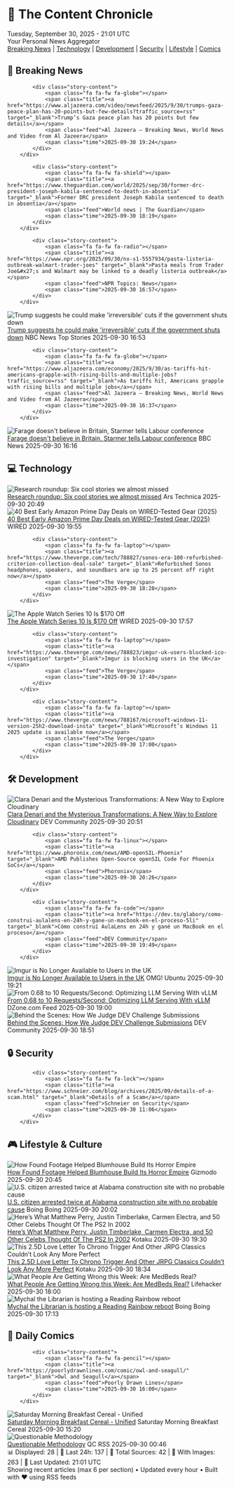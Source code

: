 <!-- Processing 54 RSS feeds at 2025-09-30 21:01:35 UTC -->
<!-- Processing: Saturday Morning Breakfast Cereal -->
<!-- Processing: Garfield -->
<!-- Processing: Questionable Content -->
<!-- Processing: Girl Genius -->
<!-- Processing: CNN Top Stories -->
<!-- Processing: CNN Breaking News -->
<!-- Processing: BBC World News -->
<!-- Processing: BBC Breaking News -->
<!-- Processing: Reuters Top News -->
<!-- Processing: ABC News Breaking -->
<!-- Processing: NBC News Breaking -->
<!-- Processing: Sky News World -->
<!-- Processing: Ars Technica -->
<!-- Processing: O'Reilly Radar -->
<!-- Processing: Dev.to -->
<!-- Processing: StackOverflow Blog -->
<!-- Processing: Phoronix Linux News -->
<!-- Processing: It's FOSS -->
<!-- Processing: Linux.com -->
<!-- Processing: GitLab Blog -->
<!-- Processing: InfoQ -->
<!-- Processing: The Pragmatic Engineer -->
<!-- Processing: Gizmodo -->
<!-- Processing: Boing Boing -->
<!-- Processing: Schneier on Security -->
<!-- Generated 6 new posts out of 25 feeds processed -->
<div class="newspaper-header">
    <h1 class="newspaper-title">📰 The Content Chronicle</h1>
    <div class="newspaper-date">Tuesday, September 30, 2025 - 21:01 UTC</div>
    <div class="newspaper-subtitle">Your Personal News Aggregator</div>
</div>

<div class="newspaper-nav">
    <a href="#breaking">Breaking News</a> |
    <a href="#tech">Technology</a> |
    <a href="#dev">Development</a> |
    <a href="#security">Security</a> |
    <a href="#lifestyle">Lifestyle</a> |
    <a href="#webcomics">Comics</a>
</div>

<div class="news-section breaking-news" id="breaking">
<h2 class="section-header">🚨 Breaking News</h2>
<div class="stories-container">
<div class="story">
            
            <div class="story-content">
                <span class="fa fa-fw fa-globe"></span>
                <span class="title"><a href="https://www.aljazeera.com/video/newsfeed/2025/9/30/trumps-gaza-peace-plan-has-20-points-but-few-details?traffic_source=rss" target="_blank">Trump’s Gaza peace plan has 20 points but few details</a></span>
                <span class="feed">Al Jazeera – Breaking News, World News and Video from Al Jazeera</span>
                <span class="time">2025-09-30 19:24</span>
            </div>
        </div>
<div class="story">
            
            <div class="story-content">
                <span class="fa fa-fw fa-shield"></span>
                <span class="title"><a href="https://www.theguardian.com/world/2025/sep/30/former-drc-president-joseph-kabila-sentenced-to-death-in-absentia" target="_blank">Former DRC president Joseph Kabila sentenced to death in absentia</a></span>
                <span class="feed">World news | The Guardian</span>
                <span class="time">2025-09-30 18:19</span>
            </div>
        </div>
<div class="story">
            
            <div class="story-content">
                <span class="fa fa-fw fa-radio"></span>
                <span class="title"><a href="https://www.npr.org/2025/09/30/nx-s1-5557934/pasta-listeria-outbreak-walmart-trader-joes" target="_blank">Pasta meals from Trader Joe&#x27;s and Walmart may be linked to a deadly listeria outbreak</a></span>
                <span class="feed">NPR Topics: News</span>
                <span class="time">2025-09-30 16:57</span>
            </div>
        </div>
<div class="story">
            <img src="https://media-cldnry.s-nbcnews.com/image/upload/t_fit_1500w/mpx/2704722219/2025_09/1759251187563_now_brk_trump_shutdown_irreversible_250930_1920x1080-0il6bu.jpg" alt="Trump suggests he could make &#x27;irreversible&#x27; cuts if the government shuts down" class="story-image" loading="lazy" onerror="this.style.display='none'">
            <div class="story-content">
                <span class="fa fa-fw fa-broadcast-tower"></span>
                <span class="title"><a href="https://www.nbcnews.com/now/video/trump-suggests-he-could-make-irreversible-cuts-if-the-government-shuts-down-248748101925" target="_blank">Trump suggests he could make &#x27;irreversible&#x27; cuts if the government shuts down</a></span>
                <span class="feed">NBC News Top Stories</span>
                <span class="time">2025-09-30 16:53</span>
            </div>
        </div>
<div class="story">
            
            <div class="story-content">
                <span class="fa fa-fw fa-globe"></span>
                <span class="title"><a href="https://www.aljazeera.com/economy/2025/9/30/as-tariffs-hit-americans-grapple-with-rising-bills-and-multiple-jobs?traffic_source=rss" target="_blank">As tariffs hit, Americans grapple with rising bills and multiple jobs</a></span>
                <span class="feed">Al Jazeera – Breaking News, World News and Video from Al Jazeera</span>
                <span class="time">2025-09-30 16:37</span>
            </div>
        </div>
<div class="story">
            <img src="https://ichef.bbci.co.uk/ace/standard/240/cpsprodpb/8728/live/ea872ce0-9e13-11f0-b741-177e3e2c2fc7.jpg" alt="Farage doesn&#x27;t believe in Britain, Starmer tells Labour conference" class="story-image" loading="lazy" onerror="this.style.display='none'">
            <div class="story-content">
                <span class="fa fa-fw fa-flag"></span>
                <span class="title"><a href="https://www.bbc.com/news/articles/c749vy43l74o?at_medium=RSS&at_campaign=rss" target="_blank">Farage doesn&#x27;t believe in Britain, Starmer tells Labour conference</a></span>
                <span class="feed">BBC News</span>
                <span class="time">2025-09-30 16:16</span>
            </div>
        </div>
</div>
</div>
<div class="news-section tech-news" id="tech">
<h2 class="section-header">💻 Technology</h2>
<div class="stories-container">
<div class="story">
            <img src="https://cdn.arstechnica.net/wp-content/uploads/2025/09/prebunking-500x500.jpg" alt="Research roundup: Six cool stories we almost missed" class="story-image" loading="lazy" onerror="this.style.display='none'">
            <div class="story-content">
                <span class="fa fa-fw fa-cog"></span>
                <span class="title"><a href="https://arstechnica.com/science/2025/09/research-roundup-six-cool-stories-we-almost-missed/" target="_blank">Research roundup: Six cool stories we almost missed</a></span>
                <span class="feed">Ars Technica</span>
                <span class="time">2025-09-30 20:49</span>
            </div>
        </div>
<div class="story">
            <img src="https://media.wired.com/photos/68dad2557c8ce51335c5e1c4/master/pass/EARLY%20PRIME%20DAY%20DEALS_A.jpg" alt="40 Best Early Amazon Prime Day Deals on WIRED-Tested Gear (2025)" class="story-image" loading="lazy" onerror="this.style.display='none'">
            <div class="story-content">
                <span class="fa fa-fw fa-bolt"></span>
                <span class="title"><a href="https://www.wired.com/story/early-prime-day-deals-october-2025/" target="_blank">40 Best Early Amazon Prime Day Deals on WIRED-Tested Gear (2025)</a></span>
                <span class="feed">WIRED</span>
                <span class="time">2025-09-30 19:55</span>
            </div>
        </div>
<div class="story">
            
            <div class="story-content">
                <span class="fa fa-fw fa-laptop"></span>
                <span class="title"><a href="https://www.theverge.com/tech/788827/sonos-era-100-refurbished-criterion-collection-deal-sale" target="_blank">Refurbished Sonos headphones, speakers, and soundbars are up to 25 percent off right now</a></span>
                <span class="feed">The Verge</span>
                <span class="time">2025-09-30 18:28</span>
            </div>
        </div>
<div class="story">
            <img src="https://media.wired.com/photos/68dc0f06c39f3e48235a90a5/master/pass/Save%20over%20$170%20on%20the%20Apple%20Watch%20Series%2010.png" alt="The Apple Watch Series 10 Is $170 Off" class="story-image" loading="lazy" onerror="this.style.display='none'">
            <div class="story-content">
                <span class="fa fa-fw fa-bolt"></span>
                <span class="title"><a href="https://www.wired.com/story/apple-watch-series-10-deal-1025/" target="_blank">The Apple Watch Series 10 Is $170 Off</a></span>
                <span class="feed">WIRED</span>
                <span class="time">2025-09-30 17:57</span>
            </div>
        </div>
<div class="story">
            
            <div class="story-content">
                <span class="fa fa-fw fa-laptop"></span>
                <span class="title"><a href="https://www.theverge.com/news/788823/imgur-uk-users-blocked-ico-investigation" target="_blank">Imgur is blocking users in the UK</a></span>
                <span class="feed">The Verge</span>
                <span class="time">2025-09-30 17:40</span>
            </div>
        </div>
<div class="story">
            
            <div class="story-content">
                <span class="fa fa-fw fa-laptop"></span>
                <span class="title"><a href="https://www.theverge.com/news/788167/microsoft-windows-11-version-25h2-download-insta" target="_blank">Microsoft’s Windows 11 2025 update is available now</a></span>
                <span class="feed">The Verge</span>
                <span class="time">2025-09-30 17:00</span>
            </div>
        </div>
</div>
</div>
<div class="news-section dev-news" id="dev">
<h2 class="section-header">🛠️ Development</h2>
<div class="stories-container">
<div class="story">
            <img src="https://media2.dev.to/dynamic/image/width=800%2Cheight=%2Cfit=scale-down%2Cgravity=auto%2Cformat=auto/https%3A%2F%2Fdev-to-uploads.s3.amazonaws.com%2Fuploads%2Farticles%2Ff8hrxlhxsjb5m2s1gesl.png" alt="Clara Denari and the Mysterious Transformations: A New Way to Explore Cloudinary" class="story-image" loading="lazy" onerror="this.style.display='none'">
            <div class="story-content">
                <span class="fa fa-fw fa-code"></span>
                <span class="title"><a href="https://dev.to/cloudinary/clara-denari-and-the-mysterious-transformations-a-new-way-to-explore-cloudinary-57od" target="_blank">Clara Denari and the Mysterious Transformations: A New Way to Explore Cloudinary</a></span>
                <span class="feed">DEV Community</span>
                <span class="time">2025-09-30 20:51</span>
            </div>
        </div>
<div class="story">
            
            <div class="story-content">
                <span class="fa fa-fw fa-linux"></span>
                <span class="title"><a href="https://www.phoronix.com/news/AMD-openSIL-Phoenix" target="_blank">AMD Publishes Open-Source openSIL Code For Phoenix SoCs</a></span>
                <span class="feed">Phoronix</span>
                <span class="time">2025-09-30 20:26</span>
            </div>
        </div>
<div class="story">
            
            <div class="story-content">
                <span class="fa fa-fw fa-code"></span>
                <span class="title"><a href="https://dev.to/glabory/como-construi-aulalens-en-24h-y-gane-un-macbook-en-el-proceso-5li" target="_blank">Cómo construí AulaLens en 24h y gané un MacBook en el proceso</a></span>
                <span class="feed">DEV Community</span>
                <span class="time">2025-09-30 19:49</span>
            </div>
        </div>
<div class="story">
            <img src="https://i0.wp.com/www.omgubuntu.co.uk/wp-content/uploads/2025/09/imgur-hero.jpg?resize=406%2C232&amp;ssl=1" alt="Imgur is No Longer Available to Users in the UK" class="story-image" loading="lazy" onerror="this.style.display='none'">
            <div class="story-content">
                <span class="fa fa-fw fa-ubuntu"></span>
                <span class="title"><a href="https://www.omgubuntu.co.uk/2025/09/imgur-not-accessible-in-uk-ico" target="_blank">Imgur is No Longer Available to Users in the UK</a></span>
                <span class="feed">OMG! Ubuntu</span>
                <span class="time">2025-09-30 19:21</span>
            </div>
        </div>
<div class="story">
            <img src="https://dz2cdn1.dzone.com/thumbnail?fid=18667347&w=600" alt="From 0.68 to 10 Requests/Second: Optimizing LLM Serving With vLLM" class="story-image" loading="lazy" onerror="this.style.display='none'">
            <div class="story-content">
                <span class="fa fa-fw fa-newspaper"></span>
                <span class="title"><a href="https://dzone.com/articles/optimizing-llm-serving-with-vllm" target="_blank">From 0.68 to 10 Requests/Second: Optimizing LLM Serving With vLLM</a></span>
                <span class="feed">DZone.com Feed</span>
                <span class="time">2025-09-30 19:00</span>
            </div>
        </div>
<div class="story">
            <img src="https://media2.dev.to/dynamic/image/width=800%2Cheight=%2Cfit=scale-down%2Cgravity=auto%2Cformat=auto/https%3A%2F%2Fdev-to-uploads.s3.amazonaws.com%2Fuploads%2Forganization%2Fprofile_image%2F1%2Fd908a186-5651-4a5a-9f76-15200bc6801f.jpg" alt="Behind the Scenes: How We Judge DEV Challenge Submissions" class="story-image" loading="lazy" onerror="this.style.display='none'">
            <div class="story-content">
                <span class="fa fa-fw fa-code"></span>
                <span class="title"><a href="https://dev.to/devteam/behind-the-scenes-how-we-judge-dev-challenge-submissions-ki2" target="_blank">Behind the Scenes: How We Judge DEV Challenge Submissions</a></span>
                <span class="feed">DEV Community</span>
                <span class="time">2025-09-30 18:51</span>
            </div>
        </div>
</div>
</div>
<div class="news-section security-news" id="security">
<h2 class="section-header">🔒 Security</h2>
<div class="stories-container">
<div class="story">
            
            <div class="story-content">
                <span class="fa fa-fw fa-lock"></span>
                <span class="title"><a href="https://www.schneier.com/blog/archives/2025/09/details-of-a-scam.html" target="_blank">Details of a Scam</a></span>
                <span class="feed">Schneier on Security</span>
                <span class="time">2025-09-30 11:06</span>
            </div>
        </div>
</div>
</div>
<div class="news-section lifestyle-news" id="lifestyle">
<h2 class="section-header">🎮 Lifestyle & Culture</h2>
<div class="stories-container">
<div class="story">
            <img src="https://gizmodo.com/app/uploads/2025/09/Sinister_still3-2-1280x853.jpg" alt="How Found Footage Helped Blumhouse Build Its Horror Empire" class="story-image" loading="lazy" onerror="this.style.display='none'">
            <div class="story-content">
                <span class="fa fa-fw fa-computer"></span>
                <span class="title"><a href="https://gizmodo.com/how-found-footage-helped-blumhouse-build-its-horror-empire-2000663380" target="_blank">How Found Footage Helped Blumhouse Build Its Horror Empire</a></span>
                <span class="feed">Gizmodo</span>
                <span class="time">2025-09-30 20:45</span>
            </div>
        </div>
<div class="story">
            <img src="https://i0.wp.com/boingboing.net/wp-content/uploads/2025/08/shutterstock-ice-agent-e1758731594394.jpg?fit=600%2C419&amp;quality=60&amp;ssl=1" alt="U.S. citizen arrested twice at Alabama construction site with no probable cause" class="story-image" loading="lazy" onerror="this.style.display='none'">
            <div class="story-content">
                <span class="fa fa-fw fa-arrow-right"></span>
                <span class="title"><a href="https://boingboing.net/2025/09/30/u-s-citizen-arrested-twice-at-alabama-construction-site-with-no-probable-cause.html" target="_blank">U.S. citizen arrested twice at Alabama construction site with no probable cause</a></span>
                <span class="feed">Boing Boing</span>
                <span class="time">2025-09-30 20:02</span>
            </div>
        </div>
<div class="story">
            <img src="https://kotaku.com/app/uploads/2025/09/fix.jpg" alt="Here’s What Matthew Perry, Justin Timberlake, Carmen Electra, and 50 Other Celebs Thought Of The PS2 In 2002" class="story-image" loading="lazy" onerror="this.style.display='none'">
            <div class="story-content">
                <span class="fa fa-fw fa-gamepad"></span>
                <span class="title"><a href="https://kotaku.com/matthew-perry-justin-timberlake-carmen-electra-50-celebs-ps2-2002-sony-2000630325" target="_blank">Here’s What Matthew Perry, Justin Timberlake, Carmen Electra, and 50 Other Celebs Thought Of The PS2 In 2002</a></span>
                <span class="feed">Kotaku</span>
                <span class="time">2025-09-30 19:30</span>
            </div>
        </div>
<div class="story">
            <img src="https://kotaku.com/app/uploads/2025/09/Threads-of-Time.jpg" alt="This 2.5D Love Letter To Chrono Trigger And Other JRPG Classics Couldn’t Look Any More Perfect" class="story-image" loading="lazy" onerror="this.style.display='none'">
            <div class="story-content">
                <span class="fa fa-fw fa-gamepad"></span>
                <span class="title"><a href="https://kotaku.com/threads-time-trailer-chrono-trigger-jrpg-sea-stars-2000630296" target="_blank">This 2.5D Love Letter To Chrono Trigger And Other JRPG Classics Couldn’t Look Any More Perfect</a></span>
                <span class="feed">Kotaku</span>
                <span class="time">2025-09-30 18:34</span>
            </div>
        </div>
<div class="story">
            <img src="https://lifehacker.com/imagery/articles/01K6BRAQZV311FSYVNM8D86EXM/hero-image.png" alt="What People Are Getting Wrong this Week: Are MedBeds Real?" class="story-image" loading="lazy" onerror="this.style.display='none'">
            <div class="story-content">
                <span class="fa fa-fw fa-life-ring"></span>
                <span class="title"><a href="https://lifehacker.com/entertainment/are-medbeds-real?utm_medium=RSS" target="_blank">What People Are Getting Wrong this Week: Are MedBeds Real?</a></span>
                <span class="feed">Lifehacker</span>
                <span class="time">2025-09-30 18:00</span>
            </div>
        </div>
<div class="story">
            <img src="https://i0.wp.com/boingboing.net/wp-content/uploads/2025/09/Image-YouTube-Reading-Rainbow.jpg?fit=1080%2C675&amp;quality=60&amp;ssl=1" alt="Mychal the Librarian is hosting a Reading Rainbow reboot" class="story-image" loading="lazy" onerror="this.style.display='none'">
            <div class="story-content">
                <span class="fa fa-fw fa-arrow-right"></span>
                <span class="title"><a href="https://boingboing.net/2025/09/30/mychal-the-librarian-is-hosting-a-reading-rainbow-reboot.html" target="_blank">Mychal the Librarian is hosting a Reading Rainbow reboot</a></span>
                <span class="feed">Boing Boing</span>
                <span class="time">2025-09-30 17:13</span>
            </div>
        </div>
</div>
</div>
<div class="news-section webcomics-section" id="webcomics">
<h2 class="section-header">🎨 Daily Comics</h2>
<div class="stories-container">
<div class="story">
            
            <div class="story-content">
                <span class="fa fa-fw fa-pencil"></span>
                <span class="title"><a href="https://poorlydrawnlines.com/comic/owl-and-seagull/" target="_blank">Owl and Seagull</a></span>
                <span class="feed">Poorly Drawn Lines</span>
                <span class="time">2025-09-30 16:00</span>
            </div>
        </div>
<div class="story">
            <img src="https://www.smbc-comics.com/comics/1758852911-20250930.png" alt="Saturday Morning Breakfast Cereal - Unified" class="story-image" loading="lazy" onerror="this.style.display='none'">
            <div class="story-content">
                <span class="fa fa-fw fa-smile"></span>
                <span class="title"><a href="https://www.smbc-comics.com/comic/unified" target="_blank">Saturday Morning Breakfast Cereal - Unified</a></span>
                <span class="feed">Saturday Morning Breakfast Cereal</span>
                <span class="time">2025-09-30 15:20</span>
            </div>
        </div>
<div class="story">
            <img src="http://www.questionablecontent.net/comics/5668.png" alt="Questionable Methodology" class="story-image" loading="lazy" onerror="this.style.display='none'">
            <div class="story-content">
                <span class="fa fa-fw fa-music"></span>
                <span class="title"><a href="http://questionablecontent.net/view.php?comic=5668" target="_blank">Questionable Methodology</a></span>
                <span class="feed">QC RSS</span>
                <span class="time">2025-09-30 00:46</span>
            </div>
        </div>
</div>
</div>

<div class="newspaper-footer">
    <div class="stats">
        📊 Displayed: 28 | 📅 Last 24h: 137 | 📡 Total Sources: 42 | 📸 With Images: 263 |
        🔄 Last Updated: 21:01 UTC
    </div>
    <div class="footer-note">
        Showing recent articles (max 6 per section) • Updated every hour • Built with ❤️ using RSS feeds
    </div>
</div>
